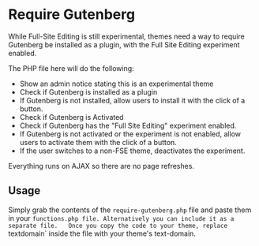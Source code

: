 # Require Gutenberg

While Full-Site Editing is still experimental, themes need a way to require Gutenberg be installed as a plugin, with the Full Site Editing experiment enabled.

The PHP file here will do the following:

* Show an admin notice stating this is an experimental theme
* Check if Gutenberg is installed as a plugin
* If Gutenberg is not installed, allow users to install it with the click of a button.
* Check if Gutenberg is Activated
* Check if Gutenberg has the "Full Site Editing" experiment enabled.
* If Gutenberg is not activated or the experiment is not enabled, allow users to activate them with the click of a button.
* If the user switches to a non-FSE theme, deactivates the experiment.

Everything runs on AJAX so there are no page refreshes.

## Usage

Simply grab the contents of the `require-gutenberg.php` file and paste them in your `functions.php file. Alternatively you can include it as a separate file.  
Once you copy the code to your theme, replace `textdomain` inside the file with your theme's text-domain.
